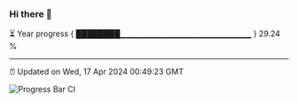 ### Hi there 👋

⏳ Year progress { ████████▁▁▁▁▁▁▁▁▁▁▁▁▁▁▁▁▁▁▁▁▁▁ } 29.24 %

---

⏰ Updated on Wed, 17 Apr 2024 00:49:23 GMT

![Progress Bar CI](https://github.com/liununu/liununu/workflows/Progress%20Bar%20CI/badge.svg)
